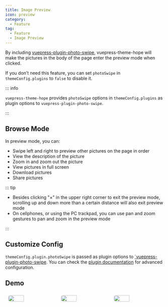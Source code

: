 ```yaml
---
title: Image Preview
icon: preview
category:
  - Feature
tag:
  - Feature
  - Image Preview
---
```


By including [vuepress-plugin-photo-swipe][photo-swipe], vuepress-theme-hope will make the pictures in the body of the page enter the preview mode when clicked.

If you don’t need this feature, you can set `photoSwipe` in `themeConfig.plugins` to `false` to disable it.

::: info

`vuepress-theme-hope` provides `photoSwipe` options in `themeConfig.plugins` as plugin options to `vuepress-plugin-photo-swipe`.

:::

<!-- more -->

## Browse Mode

In preview mode, you can:

- Swipe left and right to preview other pictures on the page in order
- View the description of the picture
- Zoom in and zoom out the picture
- View pictures in full screen
- Download pictures
- Share pictures

::: tip

- Besides clicking "×" in the upper right corner to exit the preview mode, scrolling up and down more than a certain distance will also exit preview mode
- On cellphones, or using the PC trackpad, you can use pan and zoom gestures to pan and zoom in the preview mode

:::

## Customize Config

`themeConfig.plugin.photoSwipe` is passed as plugin options to [`vuepress-plugin-photo-swipe][photo-swipe]. You can check the [plugin documentation][photo-swipe] for advanced configuration.

## Demo

<!-- markdownlint-disable -->

<div class="image-preview">
  <img src="/assets/image/1.jpg" />
  <img src="/assets/image/2.jpg" />
  <img src="/assets/image/3.jpg" />
</div>

<style>
  .image-preview {
    display: flex;
    justify-content: space-evenly;
    align-items: center;
    flex-wrap: wrap;
  }
  .image-preview > img {
     box-sizing: border-box;
     padding: 9px;
     border-radius: 16px;
   }

  @media (max-width: 1440px){
    .image-preview > img {
      width: 33.3% !important;
    }
  }

  @media (max-width: 719px){
    .image-preview > img {
      width: 50% !important;
    }
  }

  @media (max-width: 419px){
    .image-preview > img {
      width: 100% !important;
    }
  }

</style>

<!-- markdownlint-restore -->

[photo-swipe]: https://vuepress-theme-hope.github.io/v2/photo-swipe/
